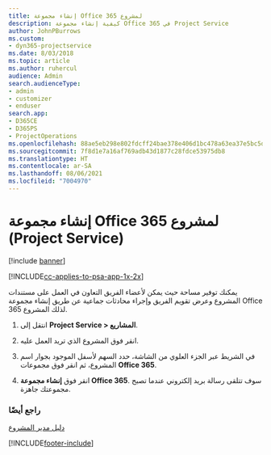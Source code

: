 ```yaml
---
title: إنشاء مجموعة Office 365 لمشروع
description: كيفية إنشاء مجموعة Office 365 في Project Service
author: JohnPBurrows
ms.custom:
- dyn365-projectservice
ms.date: 8/03/2018
ms.topic: article
ms.author: ruhercul
audience: Admin
search.audienceType:
- admin
- customizer
- enduser
search.app:
- D365CE
- D365PS
- ProjectOperations
ms.openlocfilehash: 88ae5eb298e802fdcff24bae378e406d1bc478a63ea37e5bc5d477d137826877
ms.sourcegitcommit: 7f8d1e7a16af769adb43d1877c28fdce53975db8
ms.translationtype: HT
ms.contentlocale: ar-SA
ms.lasthandoff: 08/06/2021
ms.locfileid: "7004970"
---
```

# <a name="create-an-office-365-group-for-a-project-project-service"></a>إنشاء مجموعة Office 365 لمشروع (Project Service)

[!include [banner](../includes/psa-now-project-operations.md)]

[!INCLUDE[cc-applies-to-psa-app-1x-2x](../includes/cc-applies-to-psa-app-1x-2x.md)]

يمكنك توفير مساحة حيث يمكن لأعضاء الفريق التعاون في العمل على مستندات المشروع وعرض تقويم الفريق وإجراء محادثات جماعية عن طريق إنشاء مجموعة Office 365 لذلك المشروع.  
  
1.  انتقل إلى **Project Service > المشاريع**.  
  
2.  انقر فوق المشروع الذي تريد العمل عليه.  
  
3.  في الشريط عبر الجزء العلوي من الشاشة، حدد السهم لأسفل الموجود بجوار اسم المشروع، ثم انقر فوق مجموعات **Office 365**.  
  
4.  انقر فوق **إنشاء مجموعة Office 365**. سوف تتلقى رسالة بريد إلكتروني عندما تصبح مجموعتك جاهزة.  
  
### <a name="see-also"></a>راجع أيضًا  
 [دليل مدير المشروع](../psa/project-manager-guide.md)


[!INCLUDE[footer-include](../includes/footer-banner.md)]